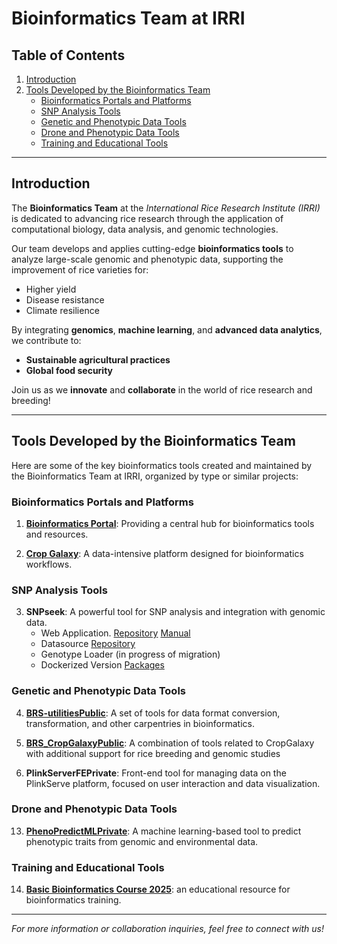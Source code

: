 # Bioinformatics Team at IRRI

## Table of Contents
1. [Introduction](#bioinformatics-team-at-irri)
2. [Tools Developed by the Bioinformatics Team](#tools-developed-by-the-bioinformatics-team)
   - [Bioinformatics Portals and Platforms](#bioinformatics-portals-and-platforms)
   - [SNP Analysis Tools](#snp-analysis-tools)
   - [Genetic and Phenotypic Data Tools](#genetic-and-phenotypic-data-tools)
   - [Drone and Phenotypic Data Tools](#drone-and-phenotypic-data-tools)
   - [Training and Educational Tools](#training-and-educational-tools)

---
## Introduction
The **Bioinformatics Team** at the *International Rice Research Institute (IRRI)* is dedicated to advancing rice research through the application of computational biology, data analysis, and genomic technologies.

Our team develops and applies cutting-edge **bioinformatics tools** to analyze large-scale genomic and phenotypic data, supporting the improvement of rice varieties for:
- Higher yield
- Disease resistance
- Climate resilience

By integrating **genomics**, **machine learning**, and **advanced data analytics**, we contribute to:
- **Sustainable agricultural practices**
- **Global food security**

Join us as we **innovate** and **collaborate** in the world of rice research and breeding!

---

## Tools Developed by the Bioinformatics Team

Here are some of the key bioinformatics tools created and maintained by the Bioinformatics Team at IRRI, organized by type or similar projects:

### **Bioinformatics Portals and Platforms**
1. **<a href="https://bioinfo.irri.org/" target="_blank" rel="noopener noreferrer">
Bioinformatics Portal</a>**: Providing a central hub for bioinformatics tools and resources.  
  
2. **[Crop Galaxy](https://github.com/IRRI-Bioinformatics-Official/Cropgalaxy)**: A data-intensive platform designed for bioinformatics workflows.  
   
      
### **SNP Analysis Tools**
3. **SNPseek**: A powerful tool for SNP analysis and integration with genomic data.  
   - Web Application. [Repository](https://github.com/IRRI-Bioinformatics-Official/SNPseekv3)  [Manual](https://github.com/IRRI-Bioinformatics-Official/SNP-Seekv3-Manual)
   - Datasource [Repository](https://github.com/IRRI-Bioinformatics-Official/SNPseek-Datasource)
   - Genotype Loader (in progress of migration) 
   - Dockerized Version  [Packages](https://github.com/orgs/IRRI-Bioinformatics-Official/packages)

   
### **Genetic and Phenotypic Data Tools**
4. **[BRS-utilitiesPublic](https://github.com/IRRI-Bioinformatics-Official/BRS-utilities)**: A set of tools for data format conversion, transformation, and other carpentries in bioinformatics.  
   
5. **[BRS_CropGalaxyPublic](https://github.com/IRRI-Bioinformatics-Official/BRS_CropGalaxy)**: A combination of tools related to CropGalaxy with additional support for rice breeding and genomic studies

6. **PlinkServerFEPrivate**: Front-end tool for managing data on the PlinkServe platform, focused on user interaction and data visualization.
   
### **Drone and Phenotypic Data Tools**

13. **[PhenoPredictMLPrivate](https://github.com/IRRI-Bioinformatics-Official/PhenoPredictML)**: A machine learning-based tool to predict phenotypic traits from genomic and environmental data.  
   
### **Training and Educational Tools**
14. **[Basic Bioinformatics Course 2025](https://github.com/IRRI-Bioinformatics-Official/bbc2025v1)**:  an educational resource for bioinformatics training.  
   
---

*For more information or collaboration inquiries, feel free to connect with us!*
